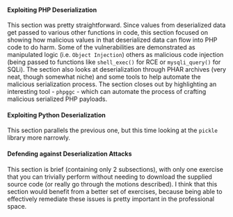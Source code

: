 #### Exploiting PHP Deserialization

This section was pretty straightforward. Since values from deserialized data get passed to various other functions in code, this section focused on showing how malicious values in that deserialized data can flow into PHP code to do harm. Some of the vulnerabilities are demonstrated as manipulated logic (i.e. `Object Injection`) others as malicious code injection (being passed to functions like `shell_exec()` for RCE or `mysqli_query()` for SQLi). The section also looks at deserialization through PHAR archives (very neat, though somewhat niche) and some tools to help automate the malicious serialization process. The section closes out by highlighting an interesting tool - `phpggc` - which can automate the process of crafting malicious serialized PHP payloads.

#### Exploiting Python Deserialization

This section parallels the previous one, but this time looking at the `pickle` library more narrowly.

#### Defending against Deserialization Attacks

This section is brief (containing only 2 subsections), with only one exercise that you can trivially perform without needing to download the supplied source code (or really go through the motions described). I think that this section would benefit from a better set of exercises, because being able to effectively remediate these issues is pretty important in the professional space.